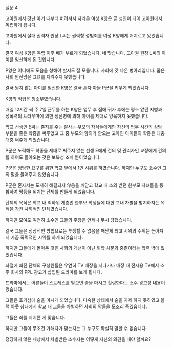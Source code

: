 질문 4

고아원에서 갓난 아기 때부터 버려져서 자라온 여성 K양은 곧 성인이 되어 고아원에서 독립하게 됩니다.

고아원에서 절대 권력자 원장 L씨는 권력형 성범죄를 여성 K양에게 저지르고 있었습니다.

결국 여성 K양은 독립 이후 배가 부르게 되었습니다. 네 맞습니다. 고아원 원장 L씨의 아이를 임신하게 된 것입니다. 

P양은 어디에도 도움을 청해야 할지도 잘 모릅니다. 사회에 갓 나온 병아리입니다. 좁은 사회 안전망은 그녀를 지켜주지 못했습니다.

결국 원치 않는 아이를 임신한 K양은 결국 혼자 아들 P군을 키우게 되었습니다. 

K양의 직업은 청소부였습니다.

매일 12시간 씩 주 7일 근무를 하는 K양은 업무 후 집에 귀가 후에는 평소 앓던 지병과 성폭력의 트라우마에 의한 정신병에 의해 아이를 제대로 양육하지 못했습니다.

학교 선생인 E씨는 촌지를 주는 잘사는 부모의 자식들에게만 자신의 업무 시간의 상당 부분을 좋은 학종을 써주었고 그 중 부모의 항의가 안오는 고아인 아이들의 학종은 대충 대충 써주게 되었습니다. 

P군은 노력해도 학종을 제대로 써주지 않는 선생 E에게 건의 및 관리자인 교장에게 건의를 하여도 돌아오는 것은 보복성 조치 뿐이었습니다.

P군은 정당한 요구를 위한 학교 앞에서 1인 시위를 하였습니다. 하지만 누구도 소수인 그의 말을 들어주지 않았습니다.

P군은 혼자서는 도저히 해결되지 않음을 깨닫고 학교 내 소외 받던 한부모 자녀들을 통합하여 평등을 외치는 단체를 만들게 되었습니다.

단체의 목적은 학교 내 최하위 계층인 한부모 학생들에 대한 교내 차별을 방지하자는 목적을 가진 사회적인 단체였습니다.

하지만 모여도 여전히 소수인 그들의 주장은 언제나 무시 당했습니다.

결국 그들은 정상적인 방법으로는 투쟁할 수 없음을 깨닫게 되고 시위의 수위는 높아져서 가끔 폭력적인 시위를 하게 되었습니다.

하지만 그들에게 돌아온 것은 사회의 개선이 아닌 퇴학 처분과 중졸이라는 학력 밖에 없었습니다.

좌절에 빠진 단체의 구성원들은 우연히 TV 매장을 지나가다 매장 내 전시용 TV에서 소주 회사의 PPL 광고가 삽입된 드라마를 보게 됩니다.

드라마에서는 어른들이 스트레스를 받으면 술을 마시고 힐링한다는 소주 광고성 내용이었습니다.

그들은 호기심에 술을 마시게 되었습니다. 미숙한 상태에서 술을 자제 하지 못하였고 블랙 아웃 상태에서 학교 내 그들을 차별하던 사회의 악들을 모조리 죽였습니다.

그들은 죄를 저지른 게 맞습니다. 

하지만 그들이 무조건 가해자가 맞는지는 그 누구도 확실히 말할 수 없습니다.

정당하지 않은 세상에서 차별받은 소수자는 어떻게 자신의 의견을 내야 할까요?
